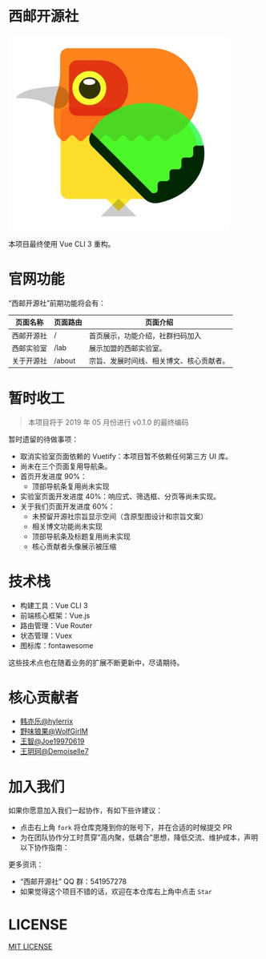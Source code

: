 # 西邮开源社

![](./assets/earlyBirds.jpg)

本项目最终使用 Vue CLI 3 重构。

# 官网功能

“西邮开源社”前期功能将会有：

|页面名称|页面路由|页面介绍|
|-|-|-|
|西邮开源社|/|首页展示，功能介绍，社群扫码加入|
|西邮实验室|/lab|展示加盟的西邮实验室。|
|关于开源社|/about|宗旨、发展时间线、相关博文、核心贡献者。|

# 暂时收工

> 本项目将于 2019 年 05 月份进行 v0.1.0 的最终编码

暂时遗留的待做事项：

* 取消实验室页面依赖的 Vuetify：本项目暂不依赖任何第三方 UI 库。
* 尚未在三个页面复用导航条。
* 首页开发进度 90%：
  * 顶部导航条复用尚未实现
* 实验室页面开发进度 40%：响应式、筛选框、分页等尚未实现。
* 关于我们页面开发进度 60%：
  * 未预留开源社宗旨显示空间（含原型图设计和宗旨文案）
  * 相关博文功能尚未实现
  * 顶部导航条及标题复用尚未实现
  * 核心贡献者头像展示被压缩

# 技术栈

* 构建工具：Vue CLI 3
* 前端核心框架：Vue.js
* 路由管理：Vue Router
* 状态管理：Vuex
* 图标库：fontawesome

这些技术点也在随着业务的扩展不断更新中，尽请期待。

# 核心贡献者

* [韩亦乐@hylerrix](https://github.com/hylerrix)
* [野味狼果@WolfGirlM](https://github.com/WolfGirlM)
* [王智@Joe19970619](https://github.com/Joe19970619)
* [王玥珂@Demoiselle7](https://github.com/Demoiselle7)

# 加入我们

如果你愿意加入我们一起协作，有如下些许建议：

* 点击右上角 ```fork``` 将仓库克隆到你的账号下，并在合适的时候提交 PR
* 为在团队协作分工时贯穿”高内聚，低耦合”思想，降低交流、维护成本，声明以下协作指南：

更多资讯：

* “西邮开源社” QQ 群：541957278
* 如果觉得这个项目不错的话，欢迎在本仓库右上角中点击 ```Star```

# LICENSE

[MIT LICENSE](./LICENSE)

